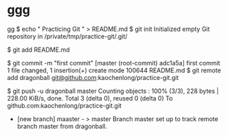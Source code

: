 # ggg
gg
$ echo " Practicing Git " > README.md
$ git init
Initialized empty Git repository in /private/tmp/practice-git/.git/

$ git add README.md

$ git commit -m "first commit"
[master (root-commit) adc1a5a] first commit
1 file changed, 1 insertion(+)
create mode 100644 README.md
$ git remote add dragonball git@github.com:kaochenlong/practice-git.git

$ git push -u dragonball master
Counting objects : 100% (3/3), 228 bytes | 228.00 KiB/s, done.
Total 3 (delta 0), reused 0 (delta 0)
To github.com:kaochenlong/practice-git.git
* [new branch]      maaster - > master
Branch master set up to track remote branch master from dragonball.

